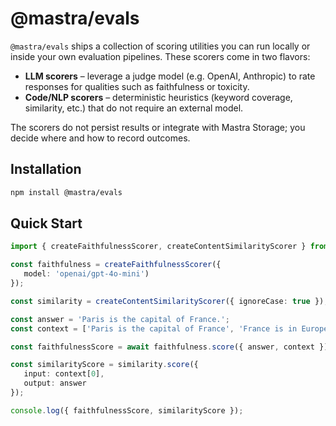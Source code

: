 # @mastra/evals

`@mastra/evals` ships a collection of scoring utilities you can run locally or inside your own evaluation pipelines. These scorers come in two flavors:

- **LLM scorers** – leverage a judge model (e.g. OpenAI, Anthropic) to rate responses for qualities such as faithfulness or toxicity.
- **Code/NLP scorers** – deterministic heuristics (keyword coverage, similarity, etc.) that do not require an external model.

The scorers do not persist results or integrate with Mastra Storage; you decide where and how to record outcomes.

## Installation

```bash
npm install @mastra/evals
```

## Quick Start

```ts
import { createFaithfulnessScorer, createContentSimilarityScorer } from '@mastra/evals/scorers/prebuilt';

const faithfulness = createFaithfulnessScorer({
   model: 'openai/gpt-4o-mini')
});

const similarity = createContentSimilarityScorer({ ignoreCase: true });

const answer = 'Paris is the capital of France.';
const context = ['Paris is the capital of France', 'France is in Europe'];

const faithfulnessScore = await faithfulness.score({ answer, context });

const similarityScore = similarity.score({
   input: context[0],
   output: answer
});

console.log({ faithfulnessScore, similarityScore });
```
